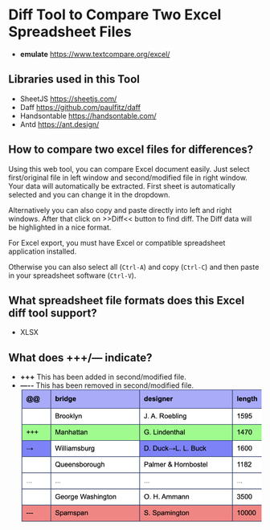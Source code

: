 # Diff Tool to Compare Two Excel Spreadsheet Files

- **emulate** https://www.textcompare.org/excel/

## Libraries used in this Tool

- SheetJS https://sheetjs.com/
- Daff https://github.com/paulfitz/daff
- Handsontable https://handsontable.com/
- Antd https://ant.design/

## How to compare two excel files for differences?

Using this web tool, you can compare Excel document easily.
Just select first/original file in left window and second/modified file in right window. Your data will automatically be extracted. First sheet is automatically selected and you can change it in the dropdown.

Alternatively you can also copy and paste directly into left and right windows.
After that click on >>Diff<< button to find diff. The Diff data will be highlighted in a nice format.

For Excel export, you must have Excel or compatible spreadsheet application installed.

Otherwise you can also select all (`Ctrl-A`) and copy (`Ctrl-C`) and then paste in your spreadsheet software (`Ctrl-V`).

## What spreadsheet file formats does this Excel diff tool support?

- XLSX

## What does +++/— indicate?

- **+++** This has been added in second/modified file.
- **—--** This has been removed in second/modified file.
  ![diff](difference.png)
